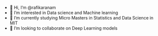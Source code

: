 - 👋 Hi, I’m @rafikaranam
- 👀 I’m interested in Data science and Machine learning
- 🌱 I’m currently studying  Micro Masters in Statistics and Data Science in MIT
- 💞️ I’m looking to collaborate on Deep Learning models


<!---
rafikaranam/rafikaranam is a ✨ special ✨ repository because its `README.md` (this file) appears on your GitHub profile.
You can click the Preview link to take a look at your changes.
--->
